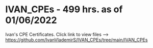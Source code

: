 # IVAN_CPEs - 499 hrs. as of 01/06/2022
Ivan's CPE Certificates. 
Click link to view files --> https://github.com/IvanVlademirS/IVAN_CPEs/tree/main/IVAN_CPEs
